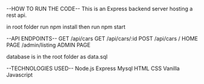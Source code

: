 --HOW TO RUN THE CODE--
This is an Express backend server hosting a rest api.

in root folder run npm install
then run npm start

--API ENDPOINTS--
GET /api/cars
GET /api/cars/:id
POST /api/cars
/ HOME PAGE
/admin/listing ADMIN PAGE

database is in the root folder as data.sql

--TECHNOLOGIES USED--
Node.js
Express
Mysql
HTML
CSS
Vanilla Javascript
